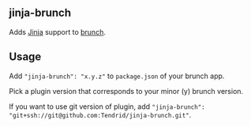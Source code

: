 ## jinja-brunch
Adds [Jinja](https://github.com/ericclemmons/jinja.js) support to
[brunch](http://brunch.io).

## Usage
Add `"jinja-brunch": "x.y.z"` to `package.json` of your brunch app.

Pick a plugin version that corresponds to your minor (y) brunch version.

If you want to use git version of plugin, add
`"jinja-brunch": "git+ssh://git@github.com:Tendrid/jinja-brunch.git"`.
